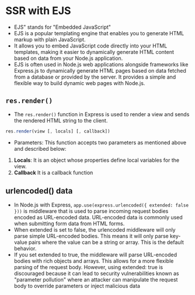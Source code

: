 # SSR with EJS

- EJS" stands for "Embedded JavaScript"
- EJS is a popular templating engine that enables you to generate HTML markup with plain JavaScript.
-  It allows you to embed JavaScript code directly into your HTML templates, making it easier to dynamically generate HTML content based on data from your Node.js application.
- EJS is often used in Node.js web applications alongside frameworks like Express.js to dynamically generate HTML pages based on data fetched from a database or provided by the server. It provides a simple and flexible way to build dynamic web pages with Node.js.

## `res.render()`
- The `res.render()` function in Express is used to render a view and sends the rendered HTML string to the client. 

```javascript
res.render(view [, locals] [, callback])
```

- Parameters: This function accepts two parameters as mentioned above and described below:  

1. **Locals**: It is an object whose properties define local variables for the view.
2. **Callback** It is a callback function


## urlencoded() data
- In Node.js with Express, `app.use(express.urlencoded({ extended: false }))` is middleware that is used to parse incoming request bodies encoded as URL-encoded data. URL-encoded data is commonly used when submitting form data from HTML forms.
- When extended is set to false, the urlencoded middleware will only parse simple URL-encoded bodies. This means it will only parse key-value pairs where the value can be a string or array. This is the default behavior.
- If you set extended to true, the middleware will parse URL-encoded bodies with rich objects and arrays. This allows for a more flexible parsing of the request body. However, using extended: true is discouraged because it can lead to security vulnerabilities known as "parameter pollution" where an attacker can manipulate the request body to override parameters or inject malicious data